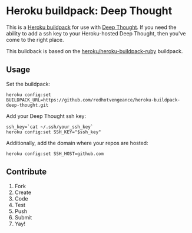 Heroku buildpack: Deep Thought
======================

This is a [Heroku buildpack](http://devcenter.heroku.com/articles/buildpacks) for use with [Deep Thought](https://github.com/redhotvengeance/deep_thought). If you need the ability to add a ssh key to your Heroku-hosted Deep Thought, then you've come to the right place.

This buildback is based on the [heroku/heroku-buildpack-ruby](https://github.com/heroku/heroku-buildpack-ruby) buildpack.

Usage
-----

Set the buildpack:

    heroku config:set BUILDPACK_URL=https://github.com/redhotvengeance/heroku-buildpack-deep-thought.git

Add your Deep Thought ssh key:

    ssh_key=`cat ~/.ssh/your_ssh_key`
    heroku config:set SSH_KEY="$ssh_key"

Additionally, add the domain where your repos are hosted:

    heroku config:set SSH_HOST=github.com

## Contribute

1. Fork
2. Create
3. Code
4. Test
5. Push
6. Submit
7. Yay!
